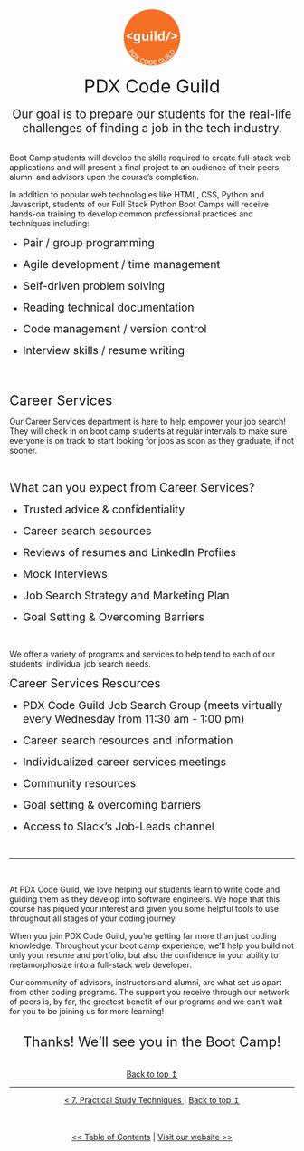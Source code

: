 <p align="center" id="top">
<img src="./images/pdx_code_guild_logo.svg" width=100/>

</p>

<center>
    <span style="font-size:2rem">PDX Code Guild</span><br>
</center>

<br>

<center>
<span style="font-size:1.3rem">Our goal is to prepare our students for the real-life challenges of finding a job in the tech industry. </span>
</center>

<br>

Boot Camp students will develop the skills required to create full-stack web applications and will present a final project to an audience of their peers, alumni and advisors upon the course’s completion.

In addition to popular web technologies like HTML, CSS, Python and Javascript, students of our Full Stack Python Boot Camps will receive hands-on training to develop common professional practices and techniques including:

- <span style="font-size:1.2rem">Pair / group programming</span>

- <span style="font-size:1.2rem">Agile development / time management </span>

- <span style="font-size:1.2rem">Self-driven problem solving</span>

- <span style="font-size:1.2rem">Reading technical documentation</span>

- <span style="font-size:1.2rem">Code management / version control</span>

- <span style="font-size:1.2rem">Interview skills / resume writing</span>

<br>
<br>

<span style="font-size:1.5rem">Career Services</span>

Our Career Services department is here to help empower your job search! They will check in on boot camp students at regular intervals to make sure everyone is on track to start looking for jobs as soon as they graduate, if not sooner.

<br>

<span style="font-size:1.3rem">What can you expect from Career Services?</span>

- <span style="font-size:1.2rem">Trusted advice & confidentiality</span>

- <span style="font-size:1.2rem">Career search sesources</span>

- <span style="font-size:1.2rem">Reviews of resumes and LinkedIn Profiles</span>

- <span style="font-size:1.2rem">Mock Interviews</span>

- <span style="font-size:1.2rem">Job Search Strategy and Marketing Plan</span>

- <span style="font-size:1.2rem">Goal Setting & Overcoming Barriers</span>

<br>

We offer a variety of programs and services to help tend to each of our students' individual job search needs.

<span style="font-size:1.3rem">Career Services Resources</span>

- <span style="font-size:1.2rem">PDX Code Guild Job Search Group (meets virtually every Wednesday from 11:30 am - 1:00 pm)</span>

- <span style="font-size:1.2rem">Career search resources and information </span>

- <span style="font-size:1.2rem">Individualized career services meetings</span>

- <span style="font-size:1.2rem">Community resources</span>

- <span style="font-size:1.2rem">Goal setting & overcoming barriers</span>

- <span style="font-size:1.2rem">Access to Slack’s Job-Leads channel</span>

<br>

---

<br>

At PDX Code Guild, we love helping our students learn to write code and guiding them as they develop into software engineers. We hope that this course has piqued your interest and given you some helpful tools to use throughout all stages of your coding journey.

When you join PDX Code Guild, you’re getting far more than just coding knowledge. Throughout your boot camp experience, we'll help you build not only your resume and portfolio, but also the confidence in your ability to metamorphosize into a full-stack web developer.

Our community of advisors, instructors and alumni, are what set us apart from other coding programs. The support you receive through our network of peers is, by far, the greatest benefit of our programs and we can’t wait for you to be joining us for more learning!

<br>

<center><span style="font-size:1.5rem">Thanks! We’ll see you in the Boot Camp!</span></center>

<br/>
<br/>

<center>
    <a href="#top">Back to top &mapstoup;</a>
</center>

---



<div align="center">
    <a href="./8_practical_study_techniques.md"> < 7. Practical Study Techniques </a> | 
    <a href="#top">Back to top &mapstoup;</a> 
</div>


<br>
<br>

<div align="center">

[<< Table of Contents](/) | [Visit our website >>](http://www.pdxcodeguild.com)
</div>